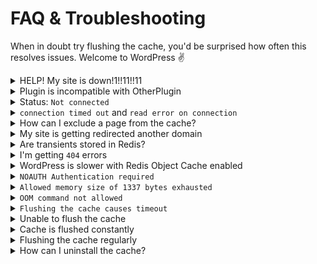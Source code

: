 # FAQ & Troubleshooting

When in doubt try flushing the cache, you'd be surprised how often this resolves issues. Welcome to WordPress ✌️

<details>
<summary>HELP! My site is down!1!!11!!11</summary>

The easiest way to to disable Redis on your site is deleting the `wp-content/object-cache.php` drop-in file. Alternatively, you can set the `WP_REDIS_DISABLED` constant to `true` to bypass loading it.
</details>

<details>
<summary>Plugin is incompatible with OtherPlugin</summary>

Unfortunately many plugin authors don't bother testing their plugins with a persistent object cache. If you’re experiencing a compatibility issue with another plugin in combination with Redis Object Cache, please contact the support team of the **other plugin** regarding the issue.

This plugin is **not the issue**, it's just providing WordPress with `wp_cache_*()` functions for persistent caching.
</details>

<details>
<summary>Status: <code>Not connected</code></summary>

This means that either [Redis Server](https://redis.io) is not installed and running, or the plugin is not configured correctly. 
    
First, make sure you followed the [installation instructions](https://github.com/rhubarbgroup/redis-cache/blob/develop/INSTALL.md) and that Redis Server is up and running:

```bash
redis-cli PING

# or specify a custom host/port
redis-cli -h 127.0.0.1 -p 6379 PING
```

If Redis Server is not installed and running, follow the installation instructions, or ask your hosting company for assistance.

Next, make sure confirm the `wp-config.php` file contains the correct `WP_REDIS_*` constants and configuration constants are defined high up in the `wp-config.php` **above the lines**:

```php
/* That's all, stop editing! Happy publishing. */
require_once(ABSPATH . 'wp-settings.php');
```

If you moved all constants above those lines and the plugin still shows `Not Connected`, double check your [connection options](https://github.com/rhubarbgroup/redis-cache#connections), or ask your hosting provider for assistance.
</details>

<details>
<summary><code>connection timed out</code> and <code>read error on connection</code></summary>
If the error occurs rarely, ignore it, Redis Server is having a hiccup. If it persists, read the answer to "Status: <code>Not connected</code>".
</details>

<details>
<summary>How can I exclude a page from the cache?</summary>

Object caching caches only **objects**, not **pages**. You cannot exclude a page from using the object cache, because object caching is not URL-centric. You also cannot exclude the WordPress admin dashboard from using object caching, because then you risk the cache going stale and even loosing data.

If you’re experiencing a compatibility issue with another plugin in combination with Redis Object Cache, please contact the support team of the plugin regarding the issue and ask them to ensure it's compatible with persistent object cache backends, like Redis.
</details>

<details>
<summary>My site is getting redirected another domain</summary>

That happens when the same `WP_REDIS_DATABASE` index is used for multiple WordPress installations. You **MUST** set a separate `WP_REDIS_DATABASE` and `WP_REDIS_PREFIX` for each domain to avoid data collision.

Once your site is being redirected, you **MUST** flush the entire Redis Server using the `FLUSHALL` command to recover from this error:

```bash
redis-cli -h 127.0.01 -p 6379 FLUSHALL
```
</details>

<details>
<summary>Are transients stored in Redis?</summary>

Yes. The WordPress [Transients API](https://developer.wordpress.org/apis/transients/) will use Redis to store transients and not the `options` table.

After enabling Redis Object Cache, consider deleting all database transients:

```bash
wp transient delete-all
```

```sql
DELETE FROM `wp_options`
WHERE `option_name` LIKE '_transient_%'
OR `option_name` LIKE '_site_transient_%';
```
</details>

<details>
<summary>I'm getting <code>404</code> errors</summary>

This may be an issue with WordPress 6.1's [query caching](https://make.wordpress.org/core/2022/10/07/improvements-to-wp_query-performance-in-6-1/) feature, which you can disable by creating your own [Must Use Plugin](https://wordpress.org/documentation/article/must-use-plugins/) containing this snippet:

```php
add_action( 'parse_query', function ( $wp_query ) {
    $wp_query->query_vars[ 'cache_results' ] = false;
} );
```

</details>

<details>
<summary>WordPress is slower with Redis Object Cache enabled</summary>

This should never always means **something is broken**.

1. Does the plugin show "Connected"?
2. Is Redis Server responding too slowly? Run `redis-cli --latency-history` to find out.
3. Is Redis Server maxing out it's RAM or CPU?
</details>

<details>
<summary><code>NOAUTH Authentication required</code></summary>

You either need to add the `WP_REDIS_PASSWORD` constant to your `wp-config.php` file, or move the constant above higher up in your `wp-config.php` file, above these lines:

```php
/* That's all, stop editing! Happy publishing. */
require_once(ABSPATH . 'wp-settings.php');
```
</details>

<details>
<summary><code>Allowed memory size of 1337 bytes exhausted</code></summary>

This can happen when using a persistent object cache. Increase PHP's memory limit.

- <https://wordpress.org/documentation/article/common-wordpress-errors/#allowed-memory-size-exhausted>
- <https://woocommerce.com/document/increasing-the-wordpress-memory-limit/>
</details>

<details>
<summary><code>OOM command not allowed</code></summary>

This can happen when Redis Server runs out of memory and no `maxmemory-policy` was set in the `redis.conf`.

- <https://aws.amazon.com/premiumsupport/knowledge-center/oom-command-not-allowed-redis/>

Alternatively, you can set the `WP_REDIS_MAXTTL` constant to something relatively low (like `3600` seconds) and flush the cache.
</details>

<details>
<summary><code>Flushing the cache causes timeout</code></summary>

This can happen when the dataset in Redis Server is quite large. Consider increasing `WP_REDIS_READ_TIMEOUT` and `WP_REDIS_FLUSH_TIMEOUT` to 5-10 seconds.

Alternatively, starting with Redis 6.2, setting the `lazyfree-lazy-user-flush` in the `redis.conf` configuration directive to `yes` changes the default flush mode to be asynchronous.
</details>

<details>
<summary>Unable to flush the cache</summary>

If your site is unreachable, you can flush the cache without access to the WordPress dashboard. 

Try running `wp cache flush`, or using `redis-cli` directly:

```bash
redis-cli -h 127.0.01 -p 6379 FLUSHALL
```

Alternatively, you can use a desktop client like [Medis](https://getmedis.com) or [RedisInsight](https://redis.com/redis-enterprise/redis-insight/) to connect to your Redis Server and flush it by executing `FLUSHALL`.
</details>

<details>
<summary>Cache is flushed constantly</summary>

If you don't see metrics building up, or your site is not getting faster, you might have an active plugin that flushes the object cache frequently. To diagnose this issue you can use the following snippet to find the source of the cache flush:

```php
add_action( 'redis_object_cache_flush', function( $results ) {
    ob_start();
    echo date( 'c' ) . PHP_EOL;
    var_dump( $results );
    debug_print_backtrace();
    error_log( ob_get_clean(), 3, ABSPATH . '/redis-cache-flush.log' );
}, 10, 5 );
```

Once you found the plugin responsible by checking `redis-cache-flush.log`, you can contact the plugin author(s) and reporting the issue.
</details>

<details>
<summary>Flushing the cache regularly</summary>

It's considered a bad practise to flush the frequently, but sometimes 3rd party plugins and themes just don't play nice with persistent object caches. When the plugin/theme authors refuse to fix their code you can use [WP Cron](https://developer.wordpress.org/plugins/cron/) to flush the Redis object cache frequently.

```php
if ( ! wp_next_scheduled( 'flush_redis_cache' ) ) {
    wp_schedule_event( time(), 'hourly', 'flush_redis_cache' );
}

add_action( 'flush_redis_cache', 'wp_cache_flush' );
```
</details>

<details>
<summary>How can I uninstall the cache?</summary>

Before [uninstalling the plugin](https://wordpress.org/documentation/article/manage-plugins/#uninstalling-plugins-1), be sure to disable the cache via `WordPress -> Settings -> Redis`.

If you already removed the plugin before doing so, you can delete the `object-cache.php` file in your `/wp-content/` directly.
</details>
